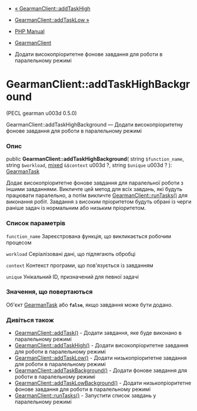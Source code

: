 - [« GearmanClient::addTaskHigh](gearmanclient.addtaskhigh.md)
- [GearmanClient::addTaskLow »](gearmanclient.addtasklow.md)

- [PHP Manual](index.md)
- [GearmanClient](class.gearmanclient.md)
- Додати високопріоритетне фонове завдання для роботи в паралельному
режимі

# GearmanClient::addTaskHighBackground

(PECL gearman u003d 0.5.0)

GearmanClient::addTaskHighBackground — Додати високопріоритетну
фонове завдання для роботи в паралельному режимі

### Опис

public **GearmanClient::addTaskHighBackground**(
string `$function_name`,
string `$workload`,
[mixed](language.types.declarations.md#language.types.declarations.mixed)
`&$context` u003d ?,
string `$unique` u003d ?
): [GearmanTask](class.gearmantask.md)

Додає високопріоритетне фонове завдання для паралельної роботи з
іншими завданнями. Викличте цей метод для всіх завдань, які будуть
працювати паралельно, а потім викличте
[GearmanClient::runTasks()](gearmanclient.runtasks.md) для виконання
робіт. Завдання з високим пріоритетом будуть обрані із черги раніше
задач із нормальним або низьким пріоритетом.

### Список параметрів

`function_name`
Зареєстрована функція, що викликається робочим процесом

`workload`
Серіалізовані дані, що підлягають обробці

`context`
Контекст програми, що пов'язується із завданням

`unique`
Унікальний ID, призначений для певної задачі

### Значення, що повертаються

Об'єкт [GearmanTask](class.gearmantask.md) або **`false`**, якщо
завдання може бути додано.

### Дивіться також

- [GearmanClient::addTask()](gearmanclient.addtask.md) - Додати
завдання, яке буде виконано в паралельному режимі
- [GearmanClient::addTaskHigh()](gearmanclient.addtaskhigh.md) -
Додати високопріоритетне завдання для роботи в паралельному режимі
- [GearmanClient::addTaskLow()](gearmanclient.addtasklow.md) -
Додати низькопріоритетне завдання для роботи в паралельному режимі
- [GearmanClient::addTaskBackground()](gearmanclient.addtaskbackground.md) -
Додати фонове завдання для роботи в паралельному режимі
- [GearmanClient::addTaskLowBackground()](gearmanclient.addtasklowbackground.md) -
Додати низькопріоритетне фонове завдання для роботи в паралельному
режимі
- [GearmanClient::runTasks()](gearmanclient.runtasks.md) - Запустити
список завдань у паралельному режимі
